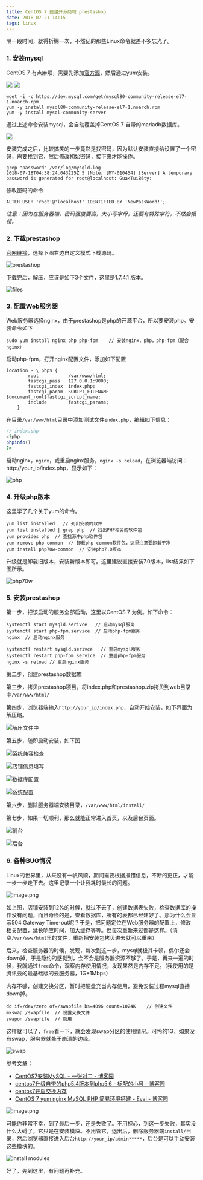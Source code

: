 ```yaml
---
title: CentOS 7 搭建开源商城 prestashop
date: 2018-07-21 14:15
tags: linux
---
```


隔一段时间，就得折腾一次，不然记的那些Linux命令就差不多忘光了。

### 1. 安装mysql
CentOS 7 有点麻烦，需要先添加[官方源](https://dev.mysql.com/downloads/repo/yum/)，然后通过yum安装。

![](/image/linux/centos7/mysql1.png)
![](/image/linux/centos7/mysql2.png)

```
wget -i -c https://dev.mysql.com/get/mysql80-community-release-el7-1.noarch.rpm
yum -y install mysql80-community-release-el7-1.noarch.rpm
yum -y install mysql-community-server
```

通过上述命令安装mysql，会自动覆盖掉CentOS 7 自带的mariadb数据库。

![](/image/linux/centos7/mysql3.png)

安装完成之后，比较搞笑的一步竟然是找密码，因为默认安装直接给设置了一个密码，需要找到它，然后修改初始密码，接下来才能操作。

```
grep "password" /var/log/mysqld.log
2018-07-18T04:38:24.043225Z 5 [Note] [MY-010454] [Server] A temporary password is generated for root@localhost: Gua<TuiB6ty:
```

修改密码的命令
```
ALTER USER 'root'@'localhost' IDENTIFIED BY 'NewPassWord!';
```

*注意：因为在服务器端，密码强度要高，大小写字母，还要有特殊字符，不然会报错。*

### 2. 下载prestashop
[官网链接](https://www.prestashop.com/en)，选择下图右边自定义模式下载源码。

![prestashop](/image/linux/centos7/prestashop.png)

下载完后，解压，应该是如下3个文件，这里是1.7.4.1 版本。

![files](/image/linux/centos7/files.png)

### 3. 配置Web服务器
Web服务器选择nginx，由于prestashop是php的开源平台，所以要安装php。安装命令如下

```
sudo yum install nginx php php-fpm    // 安装nginx，php，php-fpm（配合nginx）
```

启动php-fpm，打开nginx配置文件，添加如下配置

```
location ~ \.php$ {
        root           /var/www/html;
        fastcgi_pass   127.0.0.1:9000;
        fastcgi_index  index.php;
        fastcgi_param  SCRIPT_FILENAME  $document_root$fastcgi_script_name;
        include        fastcgi_params;
    }
```

在目录`/var/www/html`目录中添加测试文件`index.php`，编辑如下信息：

```php
// index.php
<?php
phpinfo()
?>
```

启动nginx，`nginx`，或重启nginx服务，`nginx -s reload`，在浏览器端访问：http://your_ip/index.php，显示如下：

![php](/image/linux/centos7/php.png)

### 4. 升级php版本

这里学了几个关于yum的命令。

```
yum list installed   // 列出安装的软件
yum list installed | grep php  // 找出PHP相关的软件包
yum provides php  // 查找源中php软件包
yum remove php-common  // 卸载php-common软件包，这里注意要卸载干净 
yum install php70w-common  // 安装php7.0版本
```

升级就是卸载旧版本，安装新版本即可。这里建议直接安装7.0版本，list结果如下图所示。

![php70w](/image/linux/centos7/php70w.png)


### 5. 安装prestashop
第一步，把该启动的服务全部启动，这里以CentOS 7 为例。如下命令：

```
systemctl start mysqld.serivce   // 启动mysql服务
systemctl start php-fpm.service  // 启动php-fpm服务
nginx  // 启动nginx服务

systemctl restart mysqld.serivce   // 重启mysql服务
systemctl restart php-fpm.service  // 重启php-fpm服务
nginx -s reload // 重启nginx服务
```

第二步，创建prestashop数据库

第三步，拷贝prestashop项目，将index.php和prestashop.zip拷贝到web目录中`/var/www/html/`

第四步，浏览器端输入`http://your_ip/index.php`，自动开始安装，如下界面为解压缩。

![解压文件中](/image/linux/centos7/unzip.png)

第五步，随即启动安装，如下图

![系统兼容检查](/image/linux/centos7/check.png)

![店铺信息填写](/image/linux/centos7/info.png)

![数据库配置](/image/linux/centos7/database.png)

![系统配置](/image/linux/centos7/module.png)

第六步，删除服务器端安装目录，`/var/www/html/install/`

第七步，如果一切顺利，那么就能正常进入首页，以及后台页面。

![前台](/image/linux/centos7/index.png)

![后台](/image/linux/centos7/backend.png)

### 6. 各种BUG情况
Linux的世界里，从来没有一帆风顺，期间需要根据报错信息，不断的更正，才能一步一步走下去。这里记录一个让我耗时最长的问题。

![image.png](/image/linux/centos7/bug1.png)

如上图，店铺安装到12%的时候，就过不去了，创建数据表失败，检查数据库的操作没有问题，而且奇怪的是，查看数据库，所有的表都已经建好了。那为什么会显示504 Gateway Time-out呢？于是，把问题定位在Web服务器的配置上，修改相关配置，延长响应时间，加大缓存等等。但每次重新来过都是这样。（清空`/var/www/html`里的文件，重新把安装包拷贝进去就可以重来）

后来，检查服务器的时候，发现，每次到这一步，mysql就极其卡顿，偶尔还会down掉，于是隐约的感觉到，会不会是服务器资源不够了。于是，再来一遍的时候，我就通过`free`命令，观察内存使用情况，发现果然是内存不足。（我使用的是腾讯云的最基础版的云服务器，1G+1Mbps）

内存不够，创建交换分区，暂时把硬盘充当内存使用，避免安装过程mysql直接down掉。

```
dd if=/dev/zero of=/swapfile bs=4096 count=1024K    // 创建文件
mkswap /swapfile  // 设置交换文件
swapon /swapfile  // 启用
```

这样就可以了，`free`看一下，就会发现swap分区的使用情况。可怜的1G，如果没有swap，服务器就处于崩溃的边缘。

![swap](/image/linux/centos7/bug1-swap.png)

参考文章：    
- [CentOS7安装MySQL - 一张对二 - 博客园](https://www.cnblogs.com/bigbrotherer/p/7241845.html)
- [centos7升级自带的php5.4版本到php5.6 - 标配的小号 - 博客园](https://www.cnblogs.com/biaopei/p/7730464.html)
- [centos7开启交换内存](http://zixuephp.net/article-335.html)
- [CentOS 7 yum nginx MySQL PHP 简易环境搭建 - Evai - 博客园](https://www.cnblogs.com/evai/p/5991525.html)


![image.png](/image/linux/centos7/bug2.png)

可能你非常不幸，到了最后一步，还是失败了。不用担心，到这一步失败，其实没什么大碍了，它只是在安装模块。不用管它，退出后，删除服务器端`install/`目录，然后浏览器直接进入后台`http://your_ip/admin*****`，后台是可以手动安装这些模块的。

![install modules](/image/linux/centos7/bug2-install-modules.png)

好了，先到这里，有问题再补充。
